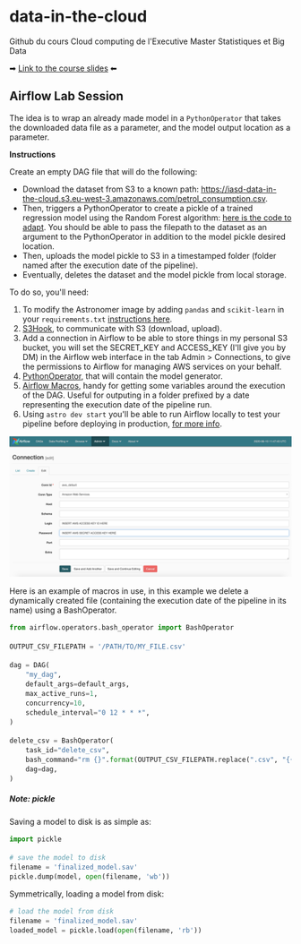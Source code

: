 # data-in-the-cloud
Github du cours Cloud computing de l'Executive Master Statistiques et Big Data

➡ [Link to the course slides](https://docs.google.com/presentation/d/1Jh7VVYhXqhnqWHTBiRq8HjPoHb2FSyqY__Hx1GRa5Og/edit?usp=sharing) ⬅

## Airflow Lab Session
The idea is to wrap an already made model in a `PythonOperator` that takes the downloaded data file as a parameter, and the model output location as a parameter.

**Instructions**

Create an empty DAG file that will do the following:

- Download the dataset from S3 to a known path: https://iasd-data-in-the-cloud.s3.eu-west-3.amazonaws.com/petrol_consumption.csv.
- Then, triggers a PythonOperator to create a pickle of a trained regression model using the Random Forest algorithm: [here is the code to adapt](https://github.com/faouzelfassi/data-in-the-cloud/blob/master/model.py). You should be able to pass the filepath to the dataset as an argument to the PythonOperator in addition to the model pickle desired location.
- Then, uploads the model pickle to S3 in a timestamped folder (folder named after the execution date of the pipeline).
- Eventually, deletes the dataset and the model pickle from local storage.


To do so, you'll need:
1. To modify the Astronomer image by adding `pandas` and `scikit-learn` in your `requirements.txt` [instructions here](https://www.astronomer.io/docs/cloud/stable/develop/customize-image/#add-python-and-os-level-packages).
1. [S3Hook](https://airflow.apache.org/docs/stable/_modules/airflow/hooks/S3_hook.html), to communicate with S3 (download, upload).
1. Add a connection in Airflow to be able to store things in my personal S3 bucket, you will set the SECRET_KEY and ACCESS_KEY (I'll give you by DM) in the Airflow web interface in the tab Admin > Connections, to give the permissions to Airflow for managing AWS services on your behalf.
1. [PythonOperator](https://airflow.apache.org/docs/stable/howto/operator/python.html), that will contain the model generator.
1. [Airflow Macros](https://airflow.apache.org/docs/stable/macros-ref.html#macros), handy for getting some variables around the execution of the DAG. Useful for outputing in a folder prefixed by a date representing the execution date of the pipeline run.
1. Using `astro dev start` you'll be able to run Airflow locally to test your pipeline before deploying in production, [for more info](https://www.astronomer.io/docs/cloud/stable/develop/cli-quickstart/#start-airflow-locally).

![Add the connection in Airflow UI](https://github.com/faouzelfassi/data-in-the-cloud/blob/master/doc/airflow_add_connection.png?raw=true)

Here is an example of macros in use, in this example we delete a dynamically created file (containing the execution date of the pipeline in its name) using a BashOperator. 

```python
from airflow.operators.bash_operator import BashOperator

OUTPUT_CSV_FILEPATH = '/PATH/TO/MY_FILE.csv'

dag = DAG(
    "my_dag",
    default_args=default_args,
    max_active_runs=1,
    concurrency=10,
    schedule_interval="0 12 * * *",
)

delete_csv = BashOperator(
    task_id="delete_csv",
    bash_command="rm {}".format(OUTPUT_CSV_FILEPATH.replace(".csv", "{{ ds }}.csv")),
    dag=dag,
)
```

##### Note: pickle
Saving a model to disk is as simple as:

```python
import pickle

# save the model to disk
filename = 'finalized_model.sav'
pickle.dump(model, open(filename, 'wb'))
```

Symmetrically, loading a model from disk:

```python
# load the model from disk
filename = 'finalized_model.sav'
loaded_model = pickle.load(open(filename, 'rb'))
```
